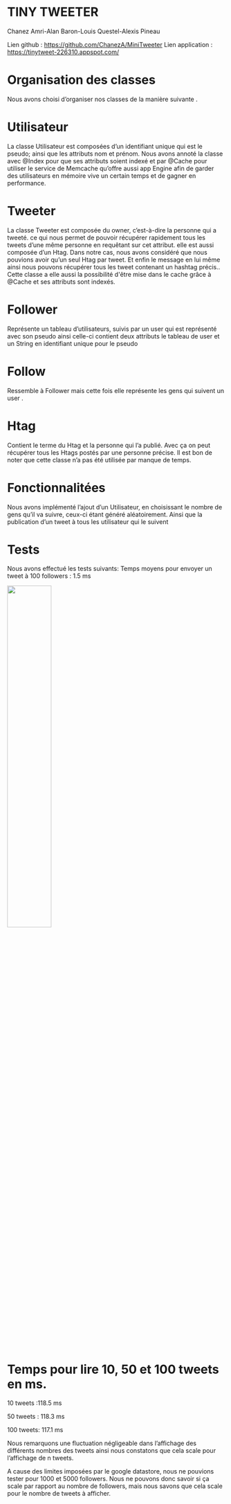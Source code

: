 # TINY TWEETER
Chanez Amri-Alan Baron-Louis Questel-Alexis Pineau

Lien github : https://github.com/ChanezA/MiniTweeter
Lien application : https://tinytweet-226310.appspot.com/

# Organisation des classes 
Nous avons choisi d’organiser nos classes de la manière suivante .

# Utilisateur
La classe Utilisateur est composées d’un identifiant unique qui est le pseudo; ainsi que les attributs nom et prénom.
Nous avons annoté la classe avec @Index pour que ses attributs soient indexé et par @Cache pour utiliser le service de Memcache qu’offre aussi app Engine afin de garder des utilisateurs en mémoire vive un certain temps et de gagner en performance.
 
# Tweeter
La classe Tweeter est composée  du owner, c’est-à-dire la personne qui a tweeté. ce qui nous permet de pouvoir récupérer rapidement tous les tweets d’une même personne en requêtant sur cet attribut. elle est aussi composée d’un Htag. Dans notre cas, nous avons considéré que nous pouvions avoir qu’un seul Htag par tweet. Et enfin le message en lui même ainsi nous pouvons récupérer tous les tweet contenant un hashtag précis.. 
Cette classe a elle aussi la possibilité d'être mise dans le cache grâce à @Cache et ses attributs sont indexés. 


# Follower
Représente un tableau d’utilisateurs, suivis par un  user qui est représenté avec son pseudo ainsi celle-ci contient deux attributs le tableau de user et un String en identifiant unique  pour le pseudo 

# Follow
Ressemble à Follower mais cette fois elle représente les gens qui suivent un user .

# Htag  
Contient le terme du Htag et la personne qui l’a publié. Avec ça on peut récupérer tous les Htags postés par une personne précise. Il est bon de noter que cette classe n’a pas été utilisée par manque de temps.

    
# Fonctionnalitées
Nous avons implémenté l’ajout d’un Utilisateur, en choisissant le nombre de gens qu’il va suivre, ceux-ci  étant généré aléatoirement. Ainsi que la publication d’un tweet à tous les utilisateur qui le suivent 


# Tests
Nous avons effectué les tests suivants:
Temps moyens pour envoyer un tweet à 100 followers : 1.5 ms 

<img src="https://user-images.githubusercontent.com/30860866/50741460-a25e5500-11fd-11e9-908a-e1db4b6e4275.png" width="45%"></img>

# Temps pour lire 10, 50 et 100 tweets en ms. 
10 tweets :118.5 ms

50 tweets : 118.3 ms

100 tweets: 117.1 ms


Nous remarquons une fluctuation négligeable dans l’affichage des différents nombres des tweets ainsi nous constatons que cela scale pour l’affichage de n tweets. 

A cause des limites imposées par le google datastore, nous ne pouvions tester pour 1000 et 5000 followers. Nous ne pouvons donc savoir si ça scale par rapport au nombre de followers, mais nous savons que cela scale pour le nombre de tweets à afficher.
